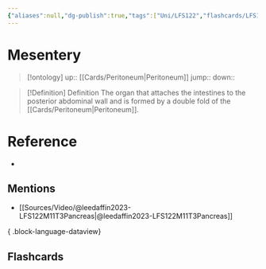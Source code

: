 ```yaml
---
{"aliases":null,"dg-publish":true,"tags":["Uni/LFS122","flashcards/LFS122"],"permalink":"/cards/mesentery/","dgPassFrontmatter":true}
---
```


# Mesentery

> [!ontology]
> up:: [[Cards/Peritoneum\|Peritoneum]]
> jump:: 
> down:: 

> [!Definition] Definition
> The organ that attaches the intestines to the posterior abdominal wall and is formed by a double fold of the [[Cards/Peritoneum\|Peritoneum]].

# Reference
- 

## Mentions
- [[Sources/Video/@leedaffin2023-LFS122M11T3Pancreas\|@leedaffin2023-LFS122M11T3Pancreas]]

{ .block-language-dataview}

## Flashcards
